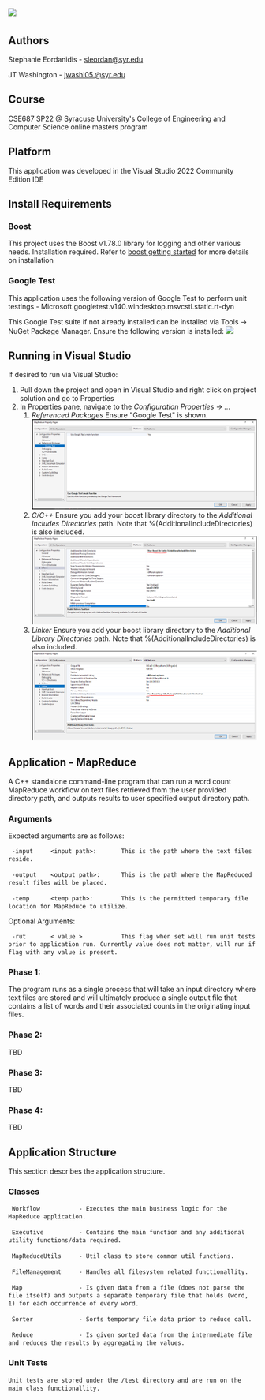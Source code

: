 <h1><img src="https://fastly.cdn.syracuse.edu/logos/syr_eng-comp-science_full.svg"></h1>


## Authors
Stephanie Eordanidis - sleordan@syr.edu

JT Washington - jwashi05.@syr.edu

## Course
CSE687 SP22 @ Syracuse University's College of Engineering and Computer Science online masters program

## Platform
This application was developed in the Visual Studio 2022 Community Edition IDE

## Install Requirements

### Boost
This project uses the Boost v1.78.0 library for logging and other various needs. Installation required. Refer to <a href="https://www.boost.org/doc/libs/1_78_0/more/getting_started/index.html">boost getting started</a> for more details on installation

### Google Test
This application uses the following version of Google Test to perform unit testings 
	-	Microsoft.googletest.v140.windesktop.msvcstl.static.rt-dyn
	
This Google Test suite if not already installed can be installed via Tools -> NuGet Package Manager. Ensure the following version is installed: <img src="https://github.com/eordanis/CSE687/img/ref_gg_test_2.PNG">
	
## Running in Visual Studio
If desired to run via Visual Studio:

1. Pull down the project and open in Visual Studio and right click on project solution and go to Properties
2. In Properties pane, navigate to the <i>Configuration Properties -> ... </i>
	1. <i>Referenced Packages</i> Ensure "Google Test" is shown. <img src="https://github.com/eordanis/CSE687/blob/main/img/ref_gg_test.PNG">
	2. <i>C/C++</i> Ensure you add your boost library directory to the <i>Additional Includes Directories</i> path. Note that %(AdditionalIncludeDirectories) is also included. <img src="https://github.com/eordanis/CSE687/blob/main/img/cpp_add_inc_dir.PNG">
	3. <i>Linker</i> Ensure you add your boost library directory to the <i>Additional Library Directories</i> path. Note that %(AdditionalIncludeDirectories) is also included. <img src="https://github.com/eordanis/CSE687/blob/main/img/linker_add_lib_dir.PNG">
	
## Application - MapReduce
A C++ standalone command-line program that can run a word count MapReduce workflow on text files retrieved from the user provided directory path, and outputs results to user specified output directory path.

### Arguments
Expected arguments are as follows:

	 -input 	<input path>: 		This is the path where the text files reside.
	 
	 -output 	<output path>: 		This is the path where the MapReduced result files will be placed.
	 
	 -temp 		<temp path>: 		This is the permitted temporary file location for MapReduce to utilize.
	 
Optional Arguments:

	 -rut		< value >		    This flag when set will run unit tests prior to application run. Currently value does not matter, will run if flag with any value is present.
	
	
### Phase 1: 
The program runs as a single process that will take an input directory where text files are stored and will ultimately produce a single output file that contains a list of words and their associated counts in the originating input files.

### Phase 2: 
TBD

### Phase 3: 
TBD

### Phase 4: 
TBD

## Application Structure
This section describes the application structure.

### Classes
	 Workflow			- Executes the main business logic for the MapReduce application.
	 
	 Executive			- Contains the main function and any additional utility functions/data required.
	 
	 MapReduceUtils		- Util class to store common util functions.
	 
	 FileManagement		- Handles all filesystem related functionallity.
	 
	 Map				- Is given data from a file (does not parse the file itself) and outputs a separate temporary file that holds (word, 1) for each occurrence of every word.
	 
	 Sorter				- Sorts temporary file data prior to reduce call.
	 
	 Reduce				- Is given sorted data from the intermediate file and reduces the results by aggregating the values.
	 
### Unit Tests
	Unit tests are stored under the /test directory and are run on the main class functionallity.
